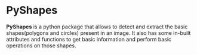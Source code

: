 # PyShapes

**PyShapes** is a python package that allows to detect and extract the basic shapes(polygons and circles) present in an image. It also has some in-built attributes and functions to get basic information and perform basic operations on those shapes.
